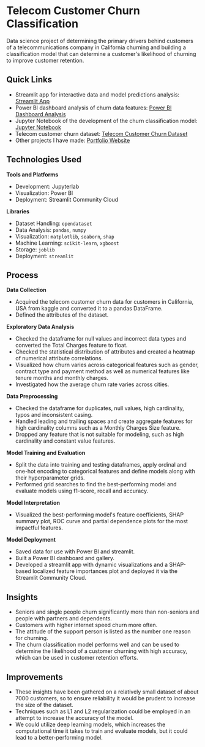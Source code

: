 # Telecom Customer Churn Classification
Data science project of determining the primary drivers behind customers of a telecommunications company in California churning and building a classification model that can determine a customer's likelihood of churning to improve customer retention. 

## Quick Links
- Streamlit app for interactive data and model predictions analysis: [Streamlit App](https://telecom-customer-churn-classification.streamlit.app/)
- Power BI dashboard analysis of churn data features: [Power BI Dashboard Analysis](power_bi/dashboard_analysis.md)
- Jupyter Notebook of the development of the churn classification model: [Jupyter Notebook](customer_churn_prediction.ipynb)
- Telecom customer churn dataset: [Telecom Customer Churn Dataset](telco-customer-churn-ibm-dataset/Telco_customer_churn.xlsx)
- Other projects I have made: [Portfolio Website](https://lucashoffschmidt.github.io/)

## Technologies Used
**Tools and Platforms**
- Development: Jupyterlab
- Visualization: Power BI 
- Deployment: Streamlit Community Cloud

**Libraries**
- Dataset Handling: `opendataset`
- Data Analysis: `pandas`, `numpy`
- Visualization: `matplotlib`, `seaborn`, `shap`
- Machine Learning: `scikit-learn`, `xgboost`
- Storage: `joblib`
- Deployment: `streamlit`

## Process
**Data Collection**
- Acquired the telecom customer churn data for customers in California, USA from kaggle and converted it to a pandas DataFrame.
- Defined the attributes of the dataset. 

**Exploratory Data Analysis**
- Checked the dataframe for null values and incorrect data types and converted the Total Charges feature to float.
- Checked the statistical distribution of attributes and created a heatmap of numerical attribute correlations.
- Visualized how churn varies across categorical features such as gender, contract type and payment method as well as numerical features like tenure months and monthly charges.
- Investigated how the average churn rate varies across cities. 

**Data Preprocessing**
- Checked the dataframe for duplicates, null values, high cardinality, typos and inconsistent casing.
- Handled leading and trailing spaces and create aggregate features for high cardinality columns such as a Monthly Charges Size feature.
- Dropped any feature that is not suitable for modeling, such as high cardinality and constant value features.  

**Model Training and Evaluation**
- Split the data into training and testing dataframes, apply ordinal and one-hot encoding to categorical features and define models along with their hyperparameter grids.
- Performed grid searches to find the best-performing model and evaluate models using f1-score, recall and accuracy. 

**Model Interpretation**
- Visualized the best-performing model's feature coefficients, SHAP summary plot, ROC curve and partial dependence plots for the most impactful features.   

**Model Deployment**
- Saved data for use with Power BI and streamlit. 
- Built a Power BI dashboard and gallery.
- Developed a streamlit app with dynamic visualizations and a SHAP-based localized feature importances plot and deployed it via the Streamlit Community Cloud. 

## Insights
- Seniors and single people churn significantly more than non-seniors and people with partners and dependents.
- Customers with higher internet speed churn more often.
- The attitude of the support person is listed as the number one reason for churning.
- The churn classification model performs well and can be used to determine the likelihood of a customer churning with high accuracy, which can be used in customer retention efforts. 

## Improvements
- These insights have been gathered on a relatively small dataset of about 7000 customers, so to ensure reliability it would be prudent to increase the size of the dataset.
- Techniques such as L1 and L2 regularization could be employed in an attempt to increase the accuracy of the model.
- We could utilize deep learning models, which increases the computational time it takes to train and evaluate models, but it could lead to a better-performing model. 
